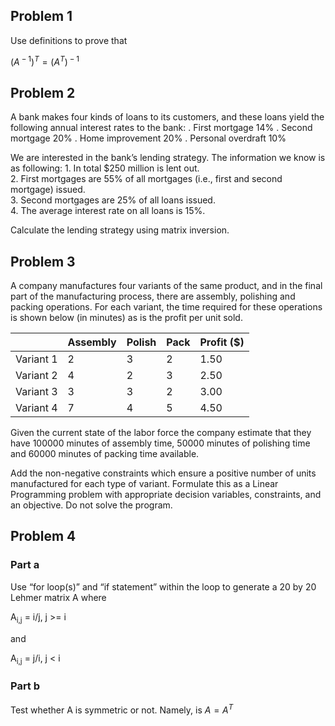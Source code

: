 Problem 1
---------

Use definitions to prove that

(*A*<sup> − 1</sup>)<sup>*T*</sup> = (*A*<sup>*T*</sup>)<sup> − 1</sup>

Problem 2
---------

A bank makes four kinds of loans to its customers, and these loans yield
the following annual interest rates to the bank: . First mortgage 14% .
Second mortgage 20% . Home improvement 20% . Personal overdraft 10%

We are interested in the bank’s lending strategy. The information we
know is as following: 1. In total $250 million is lent out. <br> 2.
First mortgages are 55% of all mortgages (i.e., first and second
mortgage) issued. <br> 3. Second mortgages are 25% of all loans issued.
<br> 4. The average interest rate on all loans is 15%. <br>

Calculate the lending strategy using matrix inversion.

Problem 3
---------

A company manufactures four variants of the same product, and in the
final part of the manufacturing process, there are assembly, polishing
and packing operations. For each variant, the time required for these
operations is shown below (in minutes) as is the profit per unit sold.

|           | Assembly | Polish | Pack | Profit ($) |
|-----------|----------|--------|------|------------|
| Variant 1 | 2        | 3      | 2    | 1.50       |
| Variant 2 | 4        | 2      | 3    | 2.50       |
| Variant 3 | 3        | 3      | 2    | 3.00       |
| Variant 4 | 7        | 4      | 5    | 4.50       |

Given the current state of the labor force the company estimate that
they have 100000 minutes of assembly time, 50000 minutes of polishing
time and 60000 minutes of packing time available.

Add the non-negative constraints which ensure a positive number of units
manufactured for each type of variant. Formulate this as a Linear
Programming problem with appropriate decision variables, constraints,
and an objective. Do not solve the program.

Problem 4
---------

### Part a

Use “for loop(s)” and “if statement” within the loop to generate a 20 by
20 Lehmer matrix A where

A<sub>i,j</sub> = i/j, j &gt;= i

and

A<sub>i,j</sub> = j/i, j &lt; i

### Part b

Test whether A is symmetric or not. Namely, is
*A* = *A*<sup>*T*</sup>
